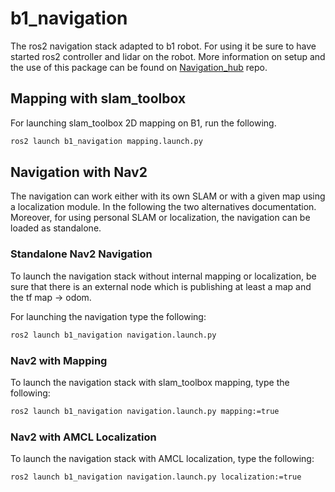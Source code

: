 # b1_navigation

The ros2 navigation stack adapted to b1 robot. For using it be sure to have started ros2 controller and lidar on the robot. More information on setup and the use of this package can be found on [Navigation_hub](https://github.com/LeoBoticsHub/navigation_hub/blob/main/docs/B1/main.md) repo.

## Mapping with slam_toolbox

For launching slam_toolbox 2D mapping on B1, run the following.

```bash
ros2 launch b1_navigation mapping.launch.py
```

## Navigation with Nav2

The navigation can work either with its own SLAM or with a given map using a localization module. In the following the two alternatives documentation. Moreover, for using personal SLAM or localization, the navigation can be loaded as standalone.

### Standalone Nav2 Navigation

To launch the navigation stack without internal mapping or localization, be sure that there is an external node which is publishing at least a map and the tf map -> odom.

For launching the navigation type the following:

```bash
ros2 launch b1_navigation navigation.launch.py
```

### Nav2 with Mapping

To launch the navigation stack with slam_toolbox mapping, type the following:

```bash
ros2 launch b1_navigation navigation.launch.py mapping:=true
```

### Nav2 with AMCL Localization

To launch the navigation stack with AMCL localization, type the following:

```bash
ros2 launch b1_navigation navigation.launch.py localization:=true
```
